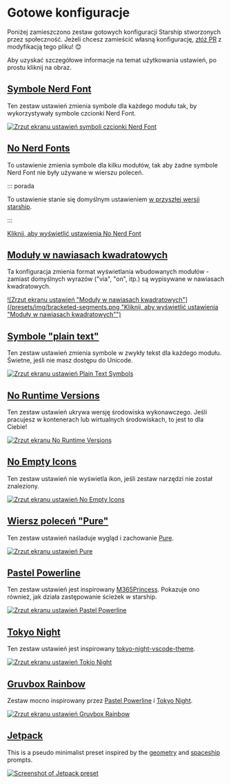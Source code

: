 # Gotowe konfiguracje

Poniżej zamieszczono zestaw gotowych konfiguracji Starship stworzonych przez społeczność. Jeżeli chcesz zamieścić własną konfigurację, [złóż PR](https://github.com/starship/starship/edit/master/docs/presets/README.md) z modyfikacją tego pliku! 😊

Aby uzyskać szczegółowe informacje na temat użytkowania ustawień, po prostu kliknij na obraz.

## [Symbole Nerd Font](./nerd-font.md)

Ten zestaw ustawień zmienia symbole dla każdego modułu tak, by wykorzystywały symbole czcionki Nerd Font.

[![Zrzut ekranu ustawień symboli czcionki Nerd Font](/presets/img/nerd-font-symbols.png "Kliknij, aby wyświetlić ustawienia symboli Nerd Font")](./nerd-font)

## [No Nerd Fonts](./no-nerd-font.md)

To ustawienie zmienia symbole dla kilku modułów, tak aby żadne symbole Nerd Font nie były używane w wierszu poleceń.

::: porada

To ustawienie stanie się domyślnym ustawieniem [w przyszłej wersji starship](https://github.com/starship/starship/pull/3544).

:::

[Kliknij, aby wyświetlić ustawienia No Nerd Font](./no-nerd-font)

## [Moduły w nawiasach kwadratowych](./bracketed-segments.md)

Ta konfiguracja zmienia format wyświetlania wbudowanych modułów - zamiast domyślnych wyrazów ("via", "on", itp.) są wypisywane w nawiasach kwadratowych.

[![Zrzut ekranu ustawień "Moduły w nawiasach kwadratowych"](/presets/img/bracketed-segments.png "Kliknij, aby wyświetlić ustawienia "Moduły w nawiasach kwadratowych"")](./bracketed-segments)

## [Symbole "plain text"](./plain-text.md)

Ten zestaw ustawień zmienia symbole w zwykły tekst dla każdego modułu. Świetne, jeśli nie masz dostępu do Unicode.

[![Zrzut ekranu ustawień Plain Text Symbols](/presets/img/plain-text-symbols.png "Kliknij, aby wyświetlić ustawienia symboli zwykłego tekstu")](./plain-text)

## [No Runtime Versions](./no-runtimes.md)

Ten zestaw ustawień ukrywa wersję środowiska wykonawczego.  Jeśli pracujesz w kontenerach lub wirtualnych środowiskach, to jest to dla Ciebie!

[![Zrzut ekranu No Runtime Versions](/presets/img/no-runtime-versions.png "Kliknij, aby wyświetlić ustawienia No Runtime Versions")](./no-runtimes)

## [No Empty Icons](./no-empty-icons.md)

Ten zestaw ustawień nie wyświetla ikon, jeśli zestaw narzędzi nie został znaleziony.

[![Zrzut ekranu ustawień No Empty Icons](/presets/img/no-empty-icons.png "Kliknij, aby wyświetlić ustawienia No Runtime Versions")](./no-empty-icons.md)

## [Wiersz poleceń "Pure"](./pure-preset.md)

Ten zestaw ustawień naśladuje wygląd i zachowanie  [Pure](https://github.com/sindresorhus/pure).

[![Zrzut ekranu ustawień Pure](/presets/img/pure-preset.png "Kliknij, aby wyświetlić ustawienia wiersza Pure")](./pure-preset)

## [Pastel Powerline](./pastel-powerline.md)

Ten zestaw ustawień jest inspirowany  [M365Princess](https://github.com/JanDeDobbeleer/oh-my-posh/blob/main/themes/M365Princess.omp.json). Pokazuje ono również, jak działa zastępowanie ścieżek w starship.

[![Zrzut ekranu ustawień Pastel Powerline](/presets/img/pastel-powerline.png "Kliknij, aby wyświetlić ustawienia wiersza Pure")](./pastel-powerline)

## [Tokyo Night](./tokyo-night.md)

Ten zestaw ustawień jest inspirowany [tokyo-night-vscode-theme](https://github.com/enkia/tokyo-night-vscode-theme).

[![Zrzut ekranu ustawień Tokio Night](/presets/img/tokyo-night.png "Kliknij, aby wyświetlić ustawienia Tokio Night")](./tokyo-night)

## [Gruvbox Rainbow](./gruvbox-rainbow.md)

Zestaw mocno inspirowany przez [Pastel Powerline](./pastel-powerline.md) i [Tokyo Night](./tokyo-night.md).

[![Zrzut ekranu ustawień Gruvbox Rainbow](/presets/img/gruvbox-rainbow.png "Kliknij, aby wyświetlić ustawienia Gruvbox Rainbow")](./gruvbox-rainbow)

## [Jetpack](./jetpack.md)

This is a pseudo minimalist preset inspired by the [geometry](https://github.com/geometry-zsh/geometry) and [spaceship](https://github.com/spaceship-prompt/spaceship-prompt) prompts.

[![Screenshot of Jetpack preset](/presets/img/jetpack.png "Click to view Jetpack preset")](./jetpack)
